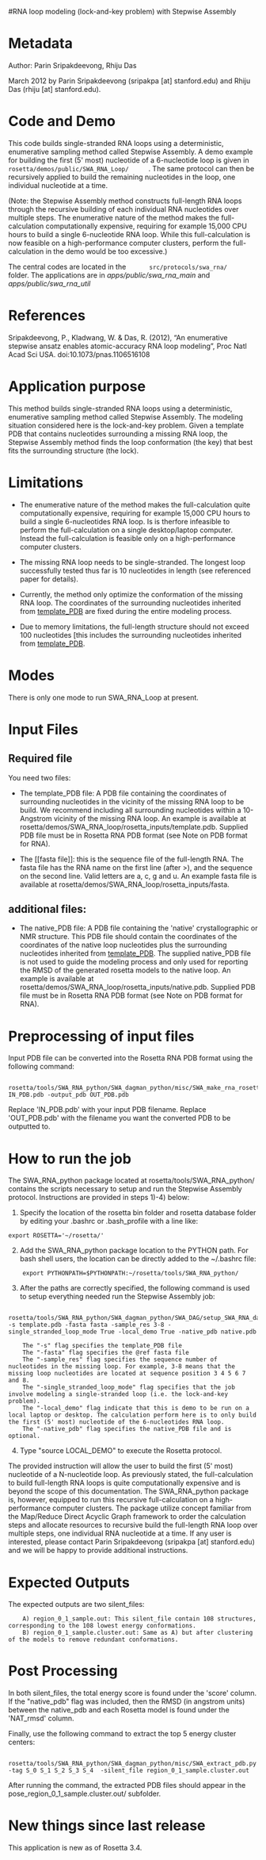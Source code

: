 #RNA loop modeling (lock-and-key problem) with Stepwise Assembly

Metadata
========

Author: Parin Sripakdeevong, Rhiju Das

March 2012 by Parin Sripakdeevong (sripakpa [at] stanford.edu) and Rhiju Das (rhiju [at] stanford.edu).

Code and Demo
=============

This code builds single-stranded RNA loops using a deterministic, enumerative sampling method called Stepwise Assembly. A demo example for building the first (5' most) nucleotide of a 6-nucleotide loop is given in `       rosetta/demos/public/SWA_RNA_Loop/      ` . The same protocol can then be recursively applied to build the remaining nucleotides in the loop, one individual nucleotide at a time.

(Note: the Stepwise Assembly method constructs full-length RNA loops through the recursive building of each individual RNA nucleotides over multiple steps. The enumerative nature of the method makes the full-calculation computationally expensive, requiring for example 15,000 CPU hours to build a single 6-nucleotide RNA loop. While this full-calculation is now feasible on a high-performance computer clusters, perform the full-calculation in the demo would be too excessive.)

The central codes are located in the `       src/protocols/swa_rna/      ` folder. The applications are in *apps/public/swa\_rna\_main* and *apps/public/swa\_rna\_util*

References
==========

Sripakdeevong, P., Kladwang, W. & Das, R. (2012), “An enumerative stepwise ansatz enables atomic-accuracy RNA loop modeling”, Proc Natl Acad Sci USA. doi:10.1073/pnas.1106516108

Application purpose
===========================================

This method builds single-stranded RNA loops using a deterministic, enumerative sampling method called Stepwise Assembly. The modeling situation considered here is the lock-and-key problem. Given a template PDB that contains nucleotides surrounding a missing RNA loop, the Stepwise Assembly method finds the loop conformation (the key) that best fits the surrounding structure (the lock).

Limitations
===========

-   The enumerative nature of the method makes the full-calculation quite computationally expensive, requiring for example 15,000 CPU hours to build a single 6-nucleotides RNA loop. Is is therfore infeasible to perform the full-calculation on a single desktop/laptop computer. Instead the full-calculation is feasible only on a high-performance computer clusters.

-   The missing RNA loop needs to be single-stranded. The longest loop successfully tested thus far is 10 nucleotides in length (see referenced paper for details).

-   Currently, the method only optimize the conformation of the missing RNA loop. The coordinates of the surrounding nucleotides inherited from [template\_PDB](#Required-file) are fixed during the entire modeling process.

-   Due to memory limitations, the full-length structure should not exceed 100 nucleotides [this includes the surrounding nucleotides inherited from [template\_PDB](#Required-file).

Modes
=====

There is only one mode to run SWA\_RNA\_Loop at present.

Input Files
===========

Required file
-------------

You need two files:

-   The template\_PDB file: A PDB file containing the coordinates of surrounding nucleotides in the vicinity of the missing RNA loop to be build. We recommend including all surrounding nucleotides within a 10-Angstrom vicinity of the missing RNA loop. An example is available at rosetta/demos/SWA\_RNA\_loop/rosetta\_inputs/template.pdb. Supplied PDB file must be in Rosetta RNA PDB format (see Note on PDB format for RNA).

-   The [[fasta file]]: this is the sequence file of the full-length RNA. The fasta file has the RNA name on the first line (after \>), and the sequence on the second line. Valid letters are a, c, g and u. An example fasta file is available at rosetta/demos/SWA\_RNA\_loop/rosetta\_inputs/fasta.

additional files:
-----------------

-   The native\_PDB file: A PDB file containing the 'native' crystallographic or NMR structure. This PDB file should contain the coordinates of the coordinates of the native loop nucleotides plus the surrounding nucleotides inherited from [template\_PDB](#Required-file). The supplied native\_PDB file is not used to guide the modeling process and only used for reporting the RMSD of the generated rosetta models to the native loop. An example is available at rosetta/demos/SWA\_RNA\_loop/rosetta\_inputs/native.pdb. Supplied PDB file must be in Rosetta RNA PDB format (see Note on PDB format for RNA).

Preprocessing of input files
============================

Input PDB file can be converted into the Rosetta RNA PDB format using the following command:

```
    rosetta/tools/SWA_RNA_python/SWA_dagman_python/misc/SWA_make_rna_rosetta_ready.py IN_PDB.pdb -output_pdb OUT_PDB.pdb
```

Replace 'IN\_PDB.pdb' with your input PDB filename. Replace 'OUT\_PDB.pdb' with the filename you want the converted PDB to be outputted to.

How to run the job
==================

The SWA\_RNA\_python package located at rosetta/tools/SWA\_RNA\_python/ contains the scripts necessary to setup and run the Stepwise Assembly protocol. Instructions are provided in steps 1)-4) below:

1) Specify the location of the rosetta bin folder and rosetta database folder by editing your .bashrc or .bash\_profile with a line like:

```
export ROSETTA='~/rosetta/'
```

2) Add the SWA\_RNA\_python package location to the PYTHON path. For bash shell users, the location can be directly added to the \~/.bashrc file:

```
    export PYTHONPATH=$PYTHONPATH:~/rosetta/tools/SWA_RNA_python/
```

3) After the paths are correctly specified, the following command is used to setup everything needed run the Stepwise Assembly job:

```
    rosetta/tools/SWA_RNA_python/SWA_dagman_python/SWA_DAG/setup_SWA_RNA_dag_job_files.py -s template.pdb -fasta fasta -sample_res 3-8 -single_stranded_loop_mode True -local_demo True -native_pdb native.pdb
```

```
    The "-s" flag specifies the template_PDB file
    The "-fasta" flag specifies the @ref fasta file
    The "-sample_res" flag specifies the sequence number of nucleotides in the missing loop. For example, 3-8 means that the missing loop nucleotides are located at sequence position 3 4 5 6 7 and 8.
    The "-single_stranded_loop_mode" flag specifies that the job involve modeling a single-stranded loop (i.e. the lock-and-key problem).
    The "-local_demo" flag indicate that this is demo to be run on a local laptop or desktop. The calculation perform here is to only build the first (5' most) nucleotide of the 6-nucleotides RNA loop.
    The "-native_pdb" flag specifies the native_PDB file and is optional.
```

4) Type "source LOCAL\_DEMO" to execute the Rosetta protocol.

The provided instruction will allow the user to build the first (5' most) nucleotide of a N-nucleotide loop. As previously stated, the full-calculation to build full-length RNA loops is quite computationally expensive and is beyond the scope of this documentation. The SWA\_RNA\_python package is, however, equipped to run this recursive full-calculation on a high-performance computer clusters. The package utilize concept familiar from the Map/Reduce Direct Acyclic Graph framework to order the calculation steps and allocate resources to recursive build the full-length RNA loop over multiple steps, one individual RNA nucleotide at a time. If any user is interested, please contact Parin Sripakdeevong (sripakpa [at] stanford.edu) and we will be happy to provide additional instructions.

Expected Outputs
================

The expected outputs are two silent\_files:

```
    A) region_0_1_sample.out: This silent_file contain 108 structures, corresponding to the 108 lowest energy conformations.
    B) region_0_1_sample.cluster.out: Same as A) but after clustering of the models to remove redundant conformations.
```

Post Processing
===============

In both silent\_files, the total energy score is found under the 'score' column. If the "native\_pdb" flag was included, then the RMSD (in angstrom units) between the native\_pdb and each Rosetta model is found under the 'NAT\_rmsd' column.

Finally, use the following command to extract the top 5 energy cluster centers:

```
    rosetta/tools/SWA_RNA_python/SWA_dagman_python/misc/SWA_extract_pdb.py -tag S_0 S_1 S_2 S_3 S_4  -silent_file region_0_1_sample.cluster.out
```

After running the command, the extracted PDB files should appear in the pose\_region\_0\_1\_sample.cluster.out/ subfolder.

New things since last release
=============================

This application is new as of Rosetta 3.4.
